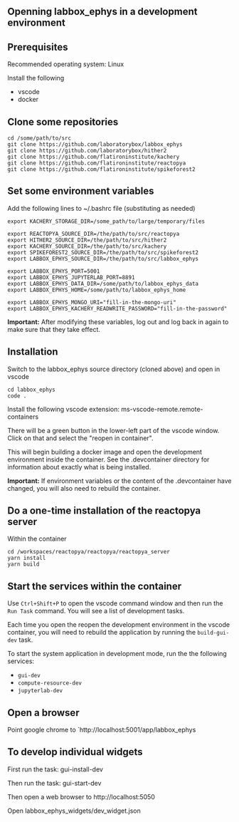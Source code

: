 ## Openning labbox_ephys in a development environment

## Prerequisites

Recommended operating system: Linux

Install the following
* vscode
* docker

## Clone some repositories

```
cd /some/path/to/src
git clone https://github.com/laboratorybox/labbox_ephys
git clone https://github.com/laboratorybox/hither2
git clone https://github.com/flatironinstitute/kachery
git clone https://github.com/flatironinstitute/reactopya
git clone https://github.com/flatironinstitute/spikeforest2
```

## Set some environment variables

Add the following lines to ~/.bashrc file (substituting as needed)

```
export KACHERY_STORAGE_DIR=/some_path/to/large/temporary/files

export REACTOPYA_SOURCE_DIR=/the/path/to/src/reactopya
export HITHER2_SOURCE_DIR=/the/path/to/src/hither2
export KACHERY_SOURCE_DIR=/the/path/to/src/kachery
export SPIKEFOREST2_SOURCE_DIR=/the/path/to/src/spikeforest2
export LABBOX_EPHYS_SOURCE_DIR=/the/path/to/src/labbox_ephys

export LABBOX_EPHYS_PORT=5001
export LABBOX_EPHYS_JUPYTERLAB_PORT=8891
export LABBOX_EPHYS_DATA_DIR=/some/path/to/labbox_ephys_data
export LABBOX_EPHYS_HOME=/some/path/to/labbox_ephys_home

export LABBOX_EPHYS_MONGO_URI="fill-in-the-mongo-uri"
export LABBOX_EPHYS_KACHERY_READWRITE_PASSWORD="fill-in-the-password"
```

**Important:** After modifying these variables, log out and log back in again to make sure that they take effect.

## Installation

Switch to the labbox_ephys source directory (cloned above) and open in vscode

```
cd labbox_ephys
code .
```

Install the following vscode extension: ms-vscode-remote.remote-containers

There will be a green button in the lower-left part of the vscode window. Click on that and select the "reopen in container".

This will begin building a docker image and open the development environment inside the container. See the .devcontainer directory for information about exactly what is being installed.

**Important:** If environment variables or the content of the .devcontainer have changed, you will also need to rebuild the container.

## Do a one-time installation of the reactopya server

Within the container

```
cd /workspaces/reactopya/reactopya/reactopya_server
yarn install
yarn build
```

## Start the services within the container

Use `Ctrl+Shift+P` to open the vscode command window and then run the `Run Task` command. You will see a list of development tasks.

Each time you open the reopen the development environment in the vscode container, you will need to rebuild the application by running the `build-gui-dev` task.

To start the system application in development mode, run the the following services:
* `gui-dev`
* `compute-resource-dev`
* `jupyterlab-dev`

## Open a browser

Point google chrome to `http://localhost:5001/app/labbox_ephys

## To develop individual widgets

First run the task: gui-install-dev

Then run the task: gui-start-dev

Then open a web browser to http://localhost:5050

Open labbox_ephys_widgets/dev_widget.json
